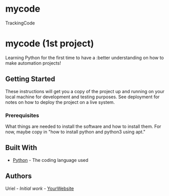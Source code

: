 # mycode
TrackingCode
# mycode (1st project)

Learning Python for the first time to have a :better understanding on how to make automation projects!

## Getting Started

These instructions will get you a copy of the project up and running on your local machine
for development and testing purposes. See deployment for notes on how to deploy the project
on a live system.

### Prerequisites

What things are needed to install the software and how to install them. For now, maybe copy in
"how to install python and python3 using apt."

## Built With

* [Python](https://www.python.org/) - The coding language used

## Authors

Uriel - *Initial work* - [YourWebsite](https://example.com/)
